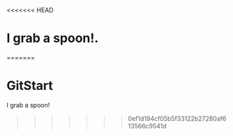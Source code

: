 <<<<<<< HEAD
# I grab a spoon!.
=======
# GitStart
I grab a spoon!
>>>>>>> 0ef1d194cf05b5f33122b27280af613566c9541d
